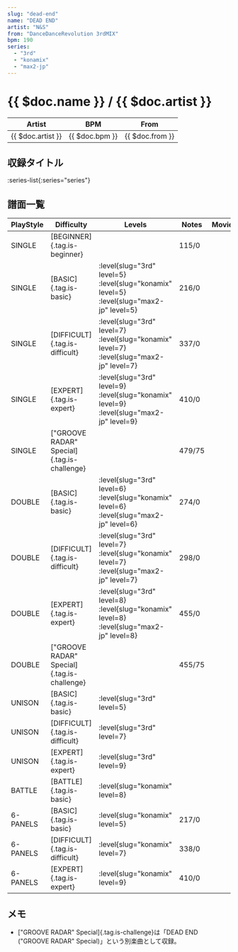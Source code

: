 ```yaml
---
slug: "dead-end"
name: "DEAD END"
artist: "N&S"
from: "DanceDanceRevolution 3rdMIX"
bpm: 190
series:
  - "3rd"
  - "konamix"
  - "max2-jp"
---
```


# {{ $doc.name }} / {{ $doc.artist }}

|Artist|BPM|From|
|------|---|----|
|{{ $doc.artist }}|{{ $doc.bpm }}|{{ $doc.from }}|

## 収録タイトル

:series-list{:series="series"}

## 譜面一覧

|PlayStyle|Difficulty|Levels|Notes|Movie|
|---------|----------|------|-----|-----|
|SINGLE|[BEGINNER]{.tag.is-beginner}||115/0||
|SINGLE|[BASIC]{.tag.is-basic}|<div class="field is-grouped is-grouped-multiline">:level{slug="3rd" level=5} :level{slug="konamix" level=5} :level{slug="max2-jp" level=5}</div>|216/0||
|SINGLE|[DIFFICULT]{.tag.is-difficult}|<div class="field is-grouped is-grouped-multiline">:level{slug="3rd" level=7} :level{slug="konamix" level=7} :level{slug="max2-jp" level=7}</div>|337/0||
|SINGLE|[EXPERT]{.tag.is-expert}|<div class="field is-grouped is-grouped-multiline">:level{slug="3rd" level=9} :level{slug="konamix" level=9} :level{slug="max2-jp" level=9}</div>|410/0||
|SINGLE|["GROOVE RADAR" Special]{.tag.is-challenge}||479/75||
|DOUBLE|[BASIC]{.tag.is-basic}|<div class="field is-grouped is-grouped-multiline">:level{slug="3rd" level=6} :level{slug="konamix" level=6} :level{slug="max2-jp" level=6}</div>|274/0||
|DOUBLE|[DIFFICULT]{.tag.is-difficult}|<div class="field is-grouped is-grouped-multiline">:level{slug="3rd" level=7} :level{slug="konamix" level=7} :level{slug="max2-jp" level=7}</div>|298/0||
|DOUBLE|[EXPERT]{.tag.is-expert}|<div class="field is-grouped is-grouped-multiline">:level{slug="3rd" level=8} :level{slug="konamix" level=8} :level{slug="max2-jp" level=8}</div>|455/0||
|DOUBLE|["GROOVE RADAR" Special]{.tag.is-challenge}||455/75||
|UNISON|[BASIC]{.tag.is-basic}|<div class="field is-grouped is-grouped-multiline">:level{slug="3rd" level=5}</div>|||
|UNISON|[DIFFICULT]{.tag.is-difficult}|<div class="field is-grouped is-grouped-multiline">:level{slug="3rd" level=7}</div>|||
|UNISON|[EXPERT]{.tag.is-expert}|<div class="field is-grouped is-grouped-multiline">:level{slug="3rd" level=9}</div>|||
|BATTLE|[BATTLE]{.tag.is-basic}|<div class="field is-grouped is-grouped-multiline">:level{slug="konamix" level=8}</div>|||
|6-PANELS|[BASIC]{.tag.is-basic}|<div class="field is-grouped is-grouped-multiline">:level{slug="konamix" level=5}</div>|217/0||
|6-PANELS|[DIFFICULT]{.tag.is-difficult}|<div class="field is-grouped is-grouped-multiline">:level{slug="konamix" level=7}</div>|338/0||
|6-PANELS|[EXPERT]{.tag.is-expert}|<div class="field is-grouped is-grouped-multiline">:level{slug="konamix" level=9}</div>|410/0||

## メモ

- ["GROOVE RADAR" Special]{.tag.is-challenge}は「DEAD END ("GROOVE RADAR" Special)」という別楽曲として収録。
